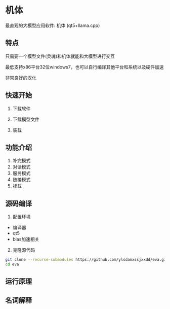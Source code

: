 # 机体
最直观的大模型应用软件: 机体 (qt5+llama.cpp)

## 特点
只需要一个模型文件(灵魂)和机体就能和大模型进行交互

最低支持x86平台32位windows7，也可以自行编译其他平台和系统以及硬件加速

非常良好的汉化
## 快速开始
1. 下载软件

2. 下载模型文件

3. 装载

## 功能介绍
1. 补完模式
2. 对话模式
3. 服务模式
4. 链接模式
5. 挂载
## 源码编译
1. 配置环境
- 编译器
- qt5
- blas加速相关
2. 克隆源代码
```bash
git clone --recurse-submodules https://github.com/ylsdamxssjxxdd/eva.git
cd eva
```

## 运行原理

## 名词解释